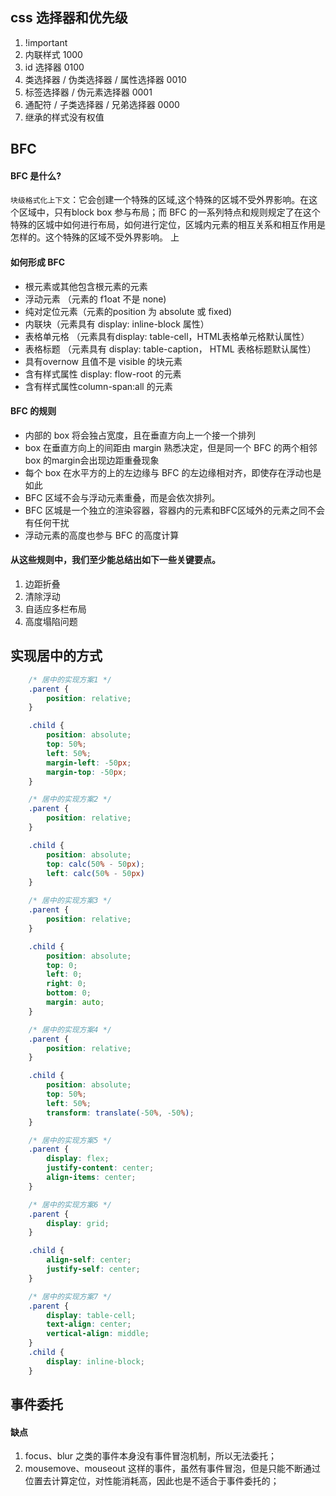 
## css 选择器和优先级
1. !important 
2. 内联样式 1000
3. id 选择器 0100
4. 类选择器 / 伪类选择器 / 属性选择器 0010
5. 标签选择器 / 伪元素选择器 0001
6. 通配符 / 子类选择器 / 兄弟选择器 0000 
7. 继承的样式没有权值

## BFC

#### BFC 是什么?
`块级格式化上下文`：它会创建一个特殊的区域,这个特殊的区城不受外界影响。在这个区域中，只有block box 参与布局；而 BFC 的一系列特点和规则规定了在这个特殊的区城中如何进行布局，如何进行定位，区城内元素的相互关系和相互作用是怎样的。这个特殊的区域不受外界影响。
上

#### 如何形成 BFC
- 根元素或其他包含根元素的元素
- 浮动元素 （元素的 f1oat 不是 none)
- 纯对定位元素（元素的position 为 absolute 或 fixed)
- 内联块（元素具有 display: inline-block 属性）
- 表格单元格 （元素具有display: table-cell，HTML表格单元格默认属性）
- 表格标题 （元素具有 display: table-caption， HTML 表格标题默认属性）
- 具有overnow 且值不是 visible 的块元素
- 含有样式属性 display: flow-root 的元素
- 含有样式属性column-span:all 的元素

#### BFC 的规则
- 内部的 box 将会独占宽度，且在垂直方向上一个接一个排列
- box 在垂直方向上的间距由 margin 熟悉决定，但是同一个 BFC 的两个相邻 box 的margin会出现边距重叠现象 
- 每个 box 在水平方的上的左边缘与 BFC 的左边缘相对齐，即使存在浮动也是如此
- BFC 区域不会与浮动元素重叠，而是会依次排列。
- BFC 区城是一个独立的渲染容器，容器内的元素和BFC区域外的元素之同不会有任何干扰
- 浮动元素的高度也参与 BFC 的高度计算

#### 从这些规则中，我们至少能总结出如下一些关键要点。
1. 边距折叠
2. 清除浮动
3. 自适应多栏布局
4. 高度塌陷问题

## 实现居中的方式
```css
    /* 居中的实现方案1 */
    .parent {
        position: relative;
    }

    .child {
        position: absolute;
        top: 50%;
        left: 50%;
        margin-left: -50px;
        margin-top: -50px;
    }

    /* 居中的实现方案2 */
    .parent {
        position: relative;
    }

    .child {
        position: absolute;
        top: calc(50% - 50px);
        left: calc(50% - 50px)
    }

    /* 居中的实现方案3 */
    .parent {
        position: relative;
    }

    .child {
        position: absolute;
        top: 0;
        left: 0;
        right: 0;
        bottom: 0;
        margin: auto;
    }

    /* 居中的实现方案4 */
    .parent {
        position: relative;
    }

    .child {
        position: absolute;
        top: 50%;
        left: 50%;
        transform: translate(-50%, -50%);
    }

    /* 居中的实现方案5 */
    .parent {
        display: flex;
        justify-content: center;
        align-items: center;
    }

    /* 居中的实现方案6 */
    .parent {
        display: grid;
    }

    .child {
        align-self: center;
        justify-self: center;
    }

    /* 居中的实现方案7 */
    .parent {
        display: table-cell;
        text-align: center;
        vertical-align: middle;
    }
    .child {
        display: inline-block;
    }
```
## 事件委托

#### 缺点
1. focus、blur 之类的事件本身没有事件冒泡机制，所以无法委托；
2. mousemove、mouseout 这样的事件，虽然有事件冒泡，但是只能不断通过位置去计算定位，对性能消耗高，因此也是不适合于事件委托的；





